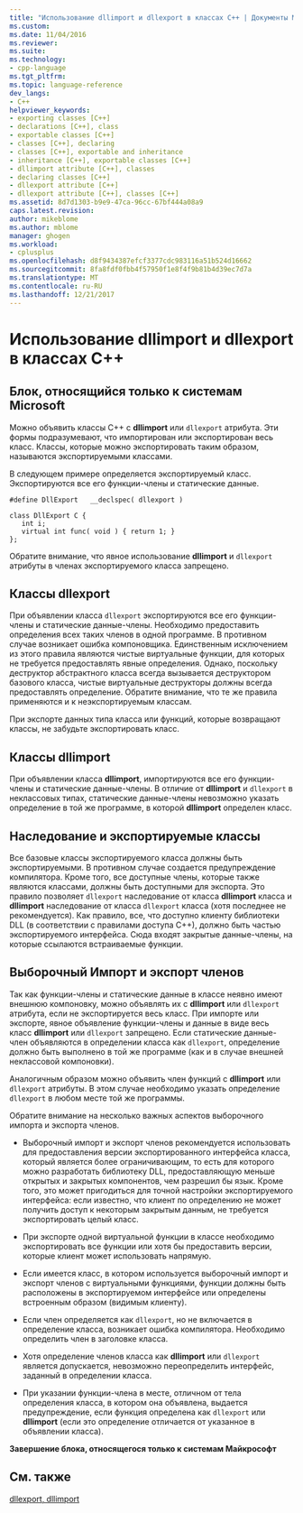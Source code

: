 ```yaml
---
title: "Использование dllimport и dllexport в классах C++ | Документы Microsoft"
ms.custom: 
ms.date: 11/04/2016
ms.reviewer: 
ms.suite: 
ms.technology:
- cpp-language
ms.tgt_pltfrm: 
ms.topic: language-reference
dev_langs:
- C++
helpviewer_keywords:
- exporting classes [C++]
- declarations [C++], class
- exportable classes [C++]
- classes [C++], declaring
- classes [C++], exportable and inheritance
- inheritance [C++], exportable classes [C++]
- dllimport attribute [C++], classes
- declaring classes [C++]
- dllexport attribute [C++]
- dllexport attribute [C++], classes [C++]
ms.assetid: 8d7d1303-b9e9-47ca-96cc-67bf444a08a9
caps.latest.revision: 
author: mikeblome
ms.author: mblome
manager: ghogen
ms.workload:
- cplusplus
ms.openlocfilehash: d8f9434387efcf3377cdc983116a51b524d16662
ms.sourcegitcommit: 8fa8fdf0fbb4f57950f1e8f4f9b81b4d39ec7d7a
ms.translationtype: MT
ms.contentlocale: ru-RU
ms.lasthandoff: 12/21/2017
---
```

# <a name="using-dllimport-and-dllexport-in-c-classes"></a>Использование dllimport и dllexport в классах C++
## <a name="microsoft-specific"></a>Блок, относящийся только к системам Microsoft  
 Можно объявить классы C++ с **dllimport** или `dllexport` атрибута. Эти формы подразумевают, что импортирован или экспортирован весь класс. Классы, которые можно экспортировать таким образом, называются экспортируемыми классами.  
  
 В следующем примере определяется экспортируемый класс. Экспортируются все его функции-члены и статические данные.  
  
```  
#define DllExport   __declspec( dllexport )  
  
class DllExport C {  
   int i;  
   virtual int func( void ) { return 1; }  
};  
```  
  
 Обратите внимание, что явное использование **dllimport** и `dllexport` атрибуты в членах экспортируемого класса запрещено.  
  
##  <a name="_pluslang_using_dllimport_and_dllexport_in_c2b2bdllexportclasses"></a>Классы dllexport  
 При объявлении класса `dllexport` экспортируются все его функции-члены и статические данные-члены. Необходимо предоставить определения всех таких членов в одной программе. В противном случае возникает ошибка компоновщика. Единственным исключением из этого правила являются чистые виртуальные функции, для которых не требуется предоставлять явные определения. Однако, поскольку деструктор абстрактного класса всегда вызывается деструктором базового класса, чистые виртуальные деструкторы должны всегда предоставлять определение. Обратите внимание, что те же правила применяются и к неэкспортируемым классам.  
  
 При экспорте данных типа класса или функций, которые возвращают классы, не забудьте экспортировать класс.  
  
##  <a name="_pluslang_dllexport_classesdllexportclasses"></a>Классы dllimport  
 При объявлении класса **dllimport**, импортируются все его функции-члены и статические данные-члены. В отличие от **dllimport** и `dllexport` в неклассовых типах, статические данные-члены невозможно указать определение в той же программе, в которой **dllimport** определен класс.  
  
##  <a name="_pluslang_using_dllimport_and_dllexport_in_c2b2binheritanceandexportableclasses"></a>Наследование и экспортируемые классы  
 Все базовые классы экспортируемого класса должны быть экспортируемыми. В противном случае создается предупреждение компилятора. Кроме того, все доступные члены, которые также являются классами, должны быть доступными для экспорта. Это правило позволяет `dllexport` наследование от класса **dllimport** класса и **dllimport** наследование от класса `dllexport` класса (хотя последнее не рекомендуется). Как правило, все, что доступно клиенту библиотеки DLL (в соответствии с правилами доступа C++), должно быть частью экспортируемого интерфейса. Сюда входят закрытые данные-члены, на которые ссылаются встраиваемые функции.  
  
##  <a name="_pluslang_using_dllimport_and_dllexport_in_c2b2bselectivememberimportexport"></a>Выборочный Импорт и экспорт членов  
 Так как функции-члены и статические данные в классе неявно имеют внешнюю компоновку, можно объявлять их с **dllimport** или `dllexport` атрибута, если не экспортируется весь класс. При импорте или экспорте, явное объявление функции-члены и данные в виде весь класс **dllimport** или `dllexport` запрещено. Если статические данные-член объявляются в определении класса как `dllexport`, определение должно быть выполнено в той же программе (как и в случае внешней неклассовой компоновки).  
  
 Аналогичным образом можно объявить член функций с **dllimport** или `dllexport` атрибуты. В этом случае необходимо указать определение `dllexport` в любом месте той же программы.  
  
 Обратите внимание на несколько важных аспектов выборочного импорта и экспорта членов.  
  
-   Выборочный импорт и экспорт членов рекомендуется использовать для предоставления версии экспортированного интерфейса класса, который является более ограничивающим, то есть для которого можно разработать библиотеку DLL, предоставляющую меньше открытых и закрытых компонентов, чем разрешил бы язык. Кроме того, это может пригодиться для точной настройки экспортируемого интерфейса: если известно, что клиент по определению не может получить доступ к некоторым закрытым данным, не требуется экспортировать целый класс.  
  
-   При экспорте одной виртуальной функции в классе необходимо экспортировать все функции или хотя бы предоставить версии, которые клиент может использовать напрямую.  
  
-   Если имеется класс, в котором используется выборочный импорт и экспорт членов с виртуальными функциями, функции должны быть расположены в экспортируемом интерфейсе или определены встроенным образом (видимым клиенту).  
  
-   Если член определяется как `dllexport`, но не включается в определение класса, возникает ошибка компилятора. Необходимо определить член в заголовке класса.  
  
-   Хотя определение членов класса как **dllimport** или `dllexport` является допускается, невозможно переопределить интерфейс, заданный в определении класса.  
  
-   При указании функции-члена в месте, отличном от тела определения класса, в котором она объявлена, выдается предупреждение, если функция определена как `dllexport` или **dllimport** (если это определение отличается от указанное в объявлении класса).  
  
**Завершение блока, относящегося только к системам Майкрософт**  
  
## <a name="see-also"></a>См. также  
 [dllexport, dllimport](../cpp/dllexport-dllimport.md)